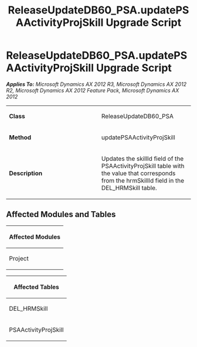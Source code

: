 ﻿---
title: ReleaseUpdateDB60_PSA.updatePSAActivityProjSkill Upgrade Script
TOCTitle: ReleaseUpdateDB60_PSA.updatePSAActivityProjSkill Upgrade Script
ms:assetid: 0ef27cd4-da75-3f26-0286-990d01d95d67
ms:mtpsurl: https://msdn.microsoft.com/en-us/library/JJ735749(v=AX.60)
ms:contentKeyID: 49706651
ms.date: 05/18/2015
mtps_version: v=AX.60
---

# ReleaseUpdateDB60\_PSA.updatePSAActivityProjSkill Upgrade Script 


_**Applies To:** Microsoft Dynamics AX 2012 R3, Microsoft Dynamics AX 2012 R2, Microsoft Dynamics AX 2012 Feature Pack, Microsoft Dynamics AX 2012_

<table>
<colgroup>
<col style="width: 50%" />
<col style="width: 50%" />
</colgroup>
<tbody>
<tr class="odd">
<td><p><strong>Class</strong></p></td>
<td><p>ReleaseUpdateDB60_PSA</p></td>
</tr>
<tr class="even">
<td><p><strong>Method</strong></p></td>
<td><p>updatePSAActivityProjSkill</p></td>
</tr>
<tr class="odd">
<td><p><strong>Description</strong></p></td>
<td><p>Updates the skillId field of the PSAActivityProjSkill table with the value that corresponds from the hrmSkillId field in the DEL_HRMSkill table.</p></td>
</tr>
</tbody>
</table>


## Affected Modules and Tables

<table>
<colgroup>
<col style="width: 100%" />
</colgroup>
<thead>
<tr class="header">
<th><p>Affected Modules</p></th>
</tr>
</thead>
<tbody>
<tr class="odd">
<td><p>Project</p></td>
</tr>
</tbody>
</table>


<table>
<colgroup>
<col style="width: 100%" />
</colgroup>
<thead>
<tr class="header">
<th><p>Affected Tables</p></th>
</tr>
</thead>
<tbody>
<tr class="odd">
<td><p>DEL_HRMSkill</p></td>
</tr>
<tr class="even">
<td><p>PSAActivityProjSkill</p></td>
</tr>
</tbody>
</table>

  


